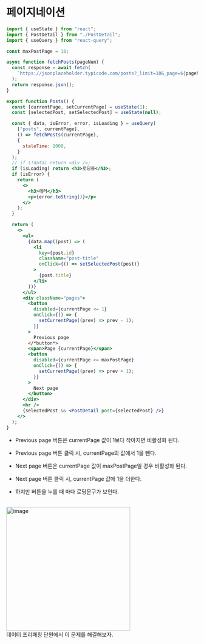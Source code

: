 # 페이지네이션

```jsx
import { useState } from "react";
import { PostDetail } from "./PostDetail";
import { useQuery } from "react-query";

const maxPostPage = 10;

async function fetchPosts(pageNum) {
  const response = await fetch(
    `https://jsonplaceholder.typicode.com/posts?_limit=10&_page=${pageNum}`
  );
  return response.json();
}

export function Posts() {
  const [currentPage, setCurrentPage] = useState(1);
  const [selectedPost, setSelectedPost] = useState(null);

  const { data, isError, error, isLoading } = useQuery(
    ["posts", currentPage],
    () => fetchPosts(currentPage),
    {
      staleTime: 2000,
    }
  );
  // if (!data) return <div />;
  if (isLoading) return <h3>로딩중</h3>;
  if (isError) {
    return (
      <>
        <h3>에러</h3>
        <p>{error.toString()}</p>
      </>
    );
  }

  return (
    <>
      <ul>
        {data.map((post) => (
          <li
            key={post.id}
            className="post-title"
            onClick={() => setSelectedPost(post)}
          >
            {post.title}
          </li>
        ))}
      </ul>
      <div className="pages">
        <button
          disabled={currentPage <= 1}
          onClick={() => {
            setCurrentPage((prev) => prev - 1);
          }}
        >
          Previous page
        </*button*>
        <span>Page {currentPage}</span>
        <button
          disabled={currentPage >= maxPostPage}
          onClick={() => {
            setCurrentPage((prev) => prev + 1);
          }}
        >
          Next page
        </button>
      </div>
      <hr />
      {selectedPost && <PostDetail post={selectedPost} />}
    </>
  );
}
```

- Previous page 버튼은 currentPage 값이 1보다 작아지면 비활성화 된다.
- Previous page 버튼 클릭 시, currentPage의 값에서 1을 뺀다.
- Next page 버튼은 currentPage 값이 maxPostPage일 경우 비활성화 된다.
- Next page 버튼 클릭 시, currentPage 값에 1을 더한다.

- 하지만 버튼을 누를 때 마다 로딩문구가 보인다.
<br />
<img width="326" alt="image" src="https://user-images.githubusercontent.com/102638663/210723344-254ae79f-7ed5-41fb-9fb4-f1ceb0dae6fb.png">
<br />
데이터 프리패칭 단원에서 이 문제를 해결해보자.

